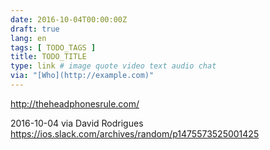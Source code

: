 ```yaml
---
date: 2016-10-04T00:00:00Z
draft: true
lang: en
tags: [ TODO_TAGS ]
title: TODO_TITLE
type: link # image quote video text audio chat
via: "[Who](http://example.com)"
---
```


<http://theheadphonesrule.com/>

2016-10-04 via David Rodrigues
https://ios.slack.com/archives/random/p1475573525001425

